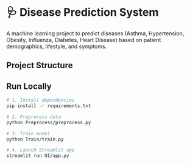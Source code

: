 # 🩺 Disease Prediction System

A machine learning project to predict diseases (Asthma, Hypertension, Obesity, Influenza, Diabetes, Heart Disease) 
based on patient demographics, lifestyle, and symptoms.

##  Project Structure

##  Run Locally
```bash
# 1. Install dependencies
pip install -r requirements.txt

# 2. Preprocess data
python Preprocess/preprocess.py

# 3. Train model
python Train/train.py

# 4. Launch Streamlit app
streamlit run UI/app.py
